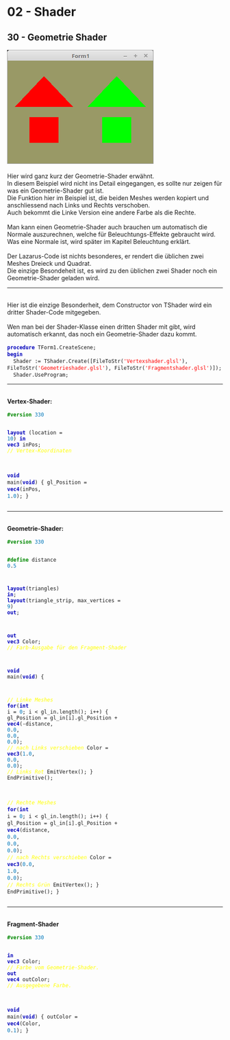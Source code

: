 <html>
    <b><h1>02 - Shader</h1></b>
    <b><h2>30 - Geometrie Shader</h2></b>
<img src="image.png" alt="Selfhtml"><br><br>
Hier wird ganz kurz der Geometrie-Shader erwähnt.<br>
In diesem Beispiel wird nicht ins Detail eingegangen, es sollte nur zeigen für was ein Geometrie-Shader gut ist.<br>
Die Funktion hier im Beispiel ist, die beiden Meshes werden kopiert und anschliessend nach Links und Rechts verschoben.<br>
Auch bekommt die Linke Version eine andere Farbe als die Rechte.<br>
<br>
Man kann einen Geometrie-Shader auch brauchen um automatisch die Normale auszurechnen, welche für Beleuchtungs-Effekte gebraucht wird.<br>
Was eine Normale ist, wird später im Kapitel Beleuchtung erklärt.<br>
<br>
Der Lazarus-Code ist nichts besonderes, er rendert die üblichen zwei Meshes Dreieck und Quadrat.<br>
Die einzige Besondeheit ist, es wird zu den üblichen zwei Shader noch ein Geometrie-Shader geladen wird.<br>
<hr><br>
Hier ist die einzige Besonderheit, dem Constructor von TShader wird ein dritter Shader-Code mitgegeben.<br>
<br>
Wen man bei der Shader-Klasse einen dritten Shader mit gibt, wird automatisch erkannt, das noch ein Geometrie-Shader dazu kommt.<br>
<pre><code><b><font color="0000BB">procedure</font></b> TForm1.CreateScene;
<b><font color="0000BB">begin</font></b>
  Shader := TShader.Create([FileToStr(<font color="#FF0000">'Vertexshader.glsl'</font>), FileToStr(<font color="#FF0000">'Geometrieshader.glsl'</font>), FileToStr(<font color="#FF0000">'Fragmentshader.glsl'</font>)]);
  Shader.UseProgram;</code></pre>
<hr><br>
<b>Vertex-Shader:</b><br>
<pre><code><b><font color="#008800">#version</font></b> <font color="#0077BB">330</font>

<b><font color="0000BB">layout</font></b> (location = <font color="#0077BB">10</font>) <b><font color="0000BB">in</font></b> <b><font color="0000BB">vec3</font></b> inPos; <i><font color="#FFFF00">// Vertex-Koordinaten</font></i>
 
<b><font color="0000BB">void</font></b> main(<b><font color="0000BB">void</font></b>)
{
  gl_Position = <b><font color="0000BB">vec4</font></b>(inPos, <font color="#0077BB">1</font>.<font color="#0077BB">0</font>);
}
</code></pre>
<hr><br>
<b>Geometrie-Shader:</b><br>
<pre><code><b><font color="#008800">#version</font></b> <font color="#0077BB">330</font>

<b><font color="#008800">#define</font></b> distance <font color="#0077BB">0</font>.<font color="#0077BB">5</font>

<b><font color="0000BB">layout</font></b>(triangles) <b><font color="0000BB">in</font></b>;
<b><font color="0000BB">layout</font></b>(triangle_strip, max_vertices = <font color="#0077BB">9</font>) <b><font color="0000BB">out</font></b>;

<b><font color="0000BB">out</font></b> <b><font color="0000BB">vec3</font></b> Color; <i><font color="#FFFF00">// Farb-Ausgabe für den Fragment-Shader </font></i>

<b><font color="0000BB">void</font></b> main(<b><font color="0000BB">void</font></b>)
{

<i><font color="#FFFF00">// Linke Meshes</font></i>
   <b><font color="0000BB">for</font></b>(<b><font color="0000BB">int</font></b> i = <font color="#0077BB">0</font>; i &lt; gl_in.length(); i++)
   {
      gl_Position = gl_in[i].gl_Position + <b><font color="0000BB">vec4</font></b>(-distance, <font color="#0077BB">0</font>.<font color="#0077BB">0</font>, <font color="#0077BB">0</font>.<font color="#0077BB">0</font>, <font color="#0077BB">0</font>.<font color="#0077BB">0</font>); <i><font color="#FFFF00">// nach Links verschieben</font></i>
      Color = <b><font color="0000BB">vec3</font></b>(<font color="#0077BB">1</font>.<font color="#0077BB">0</font>, <font color="#0077BB">0</font>.<font color="#0077BB">0</font>, <font color="#0077BB">0</font>.<font color="#0077BB">0</font>);                                         <i><font color="#FFFF00">// Links Rot</font></i>
      EmitVertex();
   }
   EndPrimitive();


<i><font color="#FFFF00">// Rechte Meshes</font></i>
   <b><font color="0000BB">for</font></b>(<b><font color="0000BB">int</font></b> i = <font color="#0077BB">0</font>; i &lt; gl_in.length(); i++)
   {
      gl_Position = gl_in[i].gl_Position + <b><font color="0000BB">vec4</font></b>(distance, <font color="#0077BB">0</font>.<font color="#0077BB">0</font>, <font color="#0077BB">0</font>.<font color="#0077BB">0</font>, <font color="#0077BB">0</font>.<font color="#0077BB">0</font>);  <i><font color="#FFFF00">// nach Rechts verschieben</font></i>
      Color = <b><font color="0000BB">vec3</font></b>(<font color="#0077BB">0</font>.<font color="#0077BB">0</font>, <font color="#0077BB">1</font>.<font color="#0077BB">0</font>, <font color="#0077BB">0</font>.<font color="#0077BB">0</font>);                                         <i><font color="#FFFF00">// Rechts Grün</font></i>
      EmitVertex();
   }
   EndPrimitive();
}
</code></pre>
<hr><br>
<b>Fragment-Shader</b><br>
<pre><code><b><font color="#008800">#version</font></b> <font color="#0077BB">330</font>

<b><font color="0000BB">in</font></b> <b><font color="0000BB">vec3</font></b> Color;      <i><font color="#FFFF00">// Farbe vom Geometrie-Shader.</font></i>
<b><font color="0000BB">out</font></b> <b><font color="0000BB">vec4</font></b> outColor;  <i><font color="#FFFF00">// Ausgegebene Farbe.</font></i>

<b><font color="0000BB">void</font></b> main(<b><font color="0000BB">void</font></b>)
{
  outColor = <b><font color="0000BB">vec4</font></b>(Color, <font color="#0077BB">0</font>.<font color="#0077BB">1</font>);
}
</code></pre>

</html>
